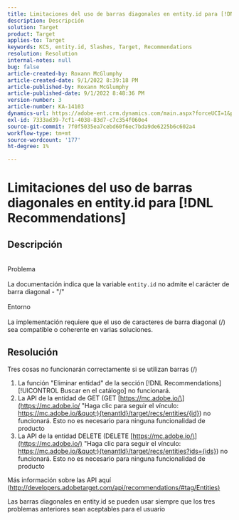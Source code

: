 ```yaml
---
title: Limitaciones del uso de barras diagonales en entity.id para [!DNL Recommendations]
description: Descripción
solution: Target
product: Target
applies-to: Target
keywords: KCS, entity.id, Slashes, Target, Recommendations
resolution: Resolution
internal-notes: null
bug: false
article-created-by: Roxann McGlumphy
article-created-date: 9/1/2022 8:39:18 PM
article-published-by: Roxann McGlumphy
article-published-date: 9/1/2022 8:48:36 PM
version-number: 3
article-number: KA-14103
dynamics-url: https://adobe-ent.crm.dynamics.com/main.aspx?forceUCI=1&pagetype=entityrecord&etn=knowledgearticle&id=05f7ab20-362a-ed11-9db1-002248086a27
exl-id: 7333ad39-7cf1-4038-83d7-c7c354f060e4
source-git-commit: 7f0f5035ea7cebd60f6ec7bda9de6225b6c602a4
workflow-type: tm+mt
source-wordcount: '177'
ht-degree: 1%

---
```


# Limitaciones del uso de barras diagonales en entity.id para [!DNL Recommendations]

## Descripción

<br>Problema<br><br>
La documentación indica que la variable `entity.id` no admite el carácter de barra diagonal - &quot;/&quot;
<br><br>Entorno<br><br>
La implementación requiere que el uso de caracteres de barra diagonal (/) sea compatible o coherente en varias soluciones.


## Resolución


Tres cosas no funcionarán correctamente si se utilizan barras (/)

1. La función &quot;Eliminar entidad&quot; de la sección [!DNL Recommendations] [!UICONTROL Buscar en el catálogo] no funcionará.
2. La API de la entidad de GET (GET [https://mc.adobe.io/\](https://mc.adobe.io/ &quot;Haga clic para seguir el vínculo: https://mc.adobe.io/&quot;){tenantId}/target/recs/entities/{id}) no funcionará. Esto no es necesario para ninguna funcionalidad de producto
3. La API de la entidad DELETE (DELETE [https://mc.adobe.io/\](https://mc.adobe.io/) &quot;Haga clic para seguir el vínculo: https://mc.adobe.io/&quot;){tenantId}/target/recs/entities?ids={ids}) no funcionará. Esto no es necesario para ninguna funcionalidad de producto


Más información sobre las API aquí ([http://developers.adobetarget.com/api/recommendations/#tag/Entities)](http://developers.adobetarget.com/api/recommendations/#tag/Entities%29 "Haga clic en el siguiente vínculo: http://developers.adobetarget.com/api/recommendations/#tag/Entities)")

Las barras diagonales en entity.id se pueden usar siempre que los tres problemas anteriores sean aceptables para el usuario
